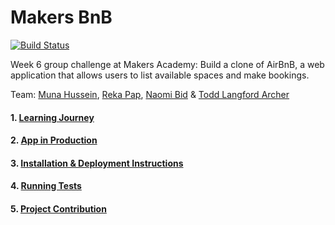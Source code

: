 # Makers BnB

[![Build Status](https://travis-ci.org/toddpla/makersbnb.svg?branch=master)](https://travis-ci.org/toddpla/makersbnb)

Week 6 group challenge at Makers Academy: Build a clone of AirBnB, a web application that allows users to list available spaces and make bookings.

Team:
[Muna Hussein](https://github.com/MHUS25),
[Reka Pap](https://github.com/rekapap),
[Naomi Bid](https://github.com/NaomiBid) &
[Todd Langford Archer](https://github.com/toddpla)


#### 1. [Learning Journey](https://github.com/toddpla/makersbnb/wiki/Team-Learning-Journey)
#### 2. [App in Production](https://limitless-wildwood-70080.herokuapp.com/)
#### 3. [Installation & Deployment Instructions](https://github.com/toddpla/makersbnb/wiki/Installation-&-Deployment)
#### 4. [Running Tests](https://github.com/toddpla/makersbnb/wiki/Running-Tests)
#### 5. [Project Contribution](https://github.com/toddpla/makersbnb/wiki/Project-Contribution)


